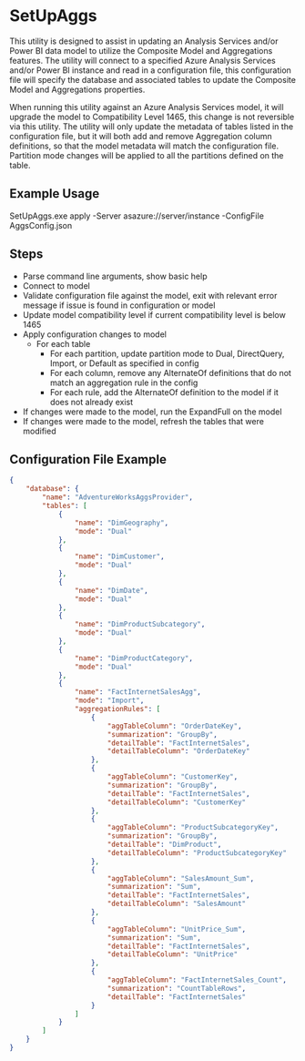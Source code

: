 ﻿# SetUpAggs

This utility is designed to assist in updating an Analysis Services and/or Power BI data model to utilize the Composite Model and Aggregations features.  The utility will connect to a specified Azure Analysis Services and/or Power BI instance and read in a configuration file, this configuration file will specify the database and associated tables to update the Composite Model and Aggregations properties.

When running this utility against an Azure Analysis Services model, it will upgrade the model to Compatibility Level 1465, this change is not reversible via this utility.  The utility will only update the metadata of tables listed in the configuration file, but it will both add and remove Aggregation column definitions, so that the model metadata will match the configuration file.  Partition mode changes will be applied to all the partitions defined on the table.

## Example Usage
SetUpAggs.exe apply -Server asazure://server/instance -ConfigFile AggsConfig.json

## Steps
* Parse command line arguments, show basic help  
* Connect to model  
* Validate configuration file against the model, exit with relevant error message if issue is found in configuration or model  
* Update model compatibility level if current compatibility level is below 1465  
* Apply configuration changes to model  
   * For each table  
      * For each partition, update partition mode to Dual, DirectQuery, Import, or Default as specified in config  
      * For each column, remove any AlternateOf definitions that do not match an aggregation rule in the config  
      * For each rule, add the AlternateOf definition to the model if it does not already exist  
* If changes were made to the model, run the ExpandFull on the model  
* If changes were made to the model, refresh the tables that were modified  

## Configuration File Example

```json
{
	"database": {
		"name": "AdventureWorksAggsProvider",
		"tables": [
			{   
				"name": "DimGeography",
				"mode": "Dual"
			},   
			{   
				"name": "DimCustomer",
				"mode": "Dual"
			},
			{   
				"name": "DimDate",
				"mode": "Dual"
			},
			{   
				"name": "DimProductSubcategory",
				"mode": "Dual"
			},
			{   
				"name": "DimProductCategory",
				"mode": "Dual"
			},
			{   
				"name": "FactInternetSalesAgg",
				"mode": "Import",
				"aggregationRules": [
					{
						"aggTableColumn": "OrderDateKey",
						"summarization": "GroupBy",
						"detailTable": "FactInternetSales",
						"detailTableColumn": "OrderDateKey"
					},
					{
						"aggTableColumn": "CustomerKey",
						"summarization": "GroupBy",
						"detailTable": "FactInternetSales",
						"detailTableColumn": "CustomerKey"
					},
					{
						"aggTableColumn": "ProductSubcategoryKey",
						"summarization": "GroupBy",
						"detailTable": "DimProduct",
						"detailTableColumn": "ProductSubcategoryKey"
					},
					{
						"aggTableColumn": "SalesAmount_Sum",
						"summarization": "Sum",
						"detailTable": "FactInternetSales",
						"detailTableColumn": "SalesAmount"
					},
					{
						"aggTableColumn": "UnitPrice_Sum",
						"summarization": "Sum",
						"detailTable": "FactInternetSales",
						"detailTableColumn": "UnitPrice"
					},
					{
						"aggTableColumn": "FactInternetSales_Count",
						"summarization": "CountTableRows",
						"detailTable": "FactInternetSales"
					}
				]
			}
		]		
	}
}
```




